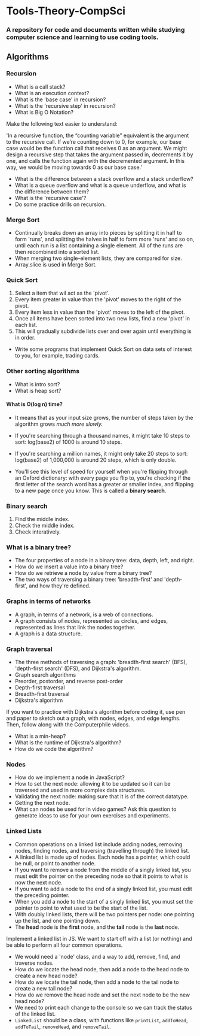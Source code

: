# Tools-Theory-CompSci

### A repository for code and documents written while studying computer science and learning to use coding tools.

## Algorithms

### Recursion

- What is a call stack?
- What is an execution context?
- What is the 'base case' in recursion?
- What is the 'recursive step' in recursion?
- What is Big O Notation?

Make the following text easier to understand:

'In a recursive function, the “counting variable” equivalent is the argument to the recursive call. If we’re counting down to 0, for example, our base case would be the function call that receives 0 as an argument. We might design a recursive step that takes the argument passed in, decrements it by one, and calls the function again with the decremented argument. In this way, we would be moving towards 0 as our base case.'

- What is the difference between a stack overflow and a stack underflow?
- What is a queue overflow and what is a queue underflow, and what is the difference between them?
- What is the 'recursive case'?
- Do some practice drills on recursion.

### Merge Sort

- Continually breaks down an array into pieces by splitting it in half to form 'runs', 
and splitting the halves in half to form more 'runs' and so on, 
until each run is a list containing a single element. 
All of the runs are then recombined into a sorted list. 
- When merging two single-element lists, they are compared for size. 
- Array.slice is used in Merge Sort.

### Quick Sort

1. Select a item that wil act as the 'pivot'. 
2. Every item greater in value than the 'pivot' moves to the right of the pivot. 
3. Every item less in value than the 'pivot' moves to the left of the pivot. 
4. Once all items have been sorted into two new lists, find a new 'pivot' in each list.
5. This will gradually subdivide lists over and over again until everything is in order.

- Write some programs that implement Quick Sort on data sets of interest to you,
for example, trading cards.

### Other sorting algorithms

- What is intro sort?
- What is heap sort?

#### What is O(log n) time?

- It means that as your input size grows, 
the number of steps taken by the algorithm grows *much more slowly.*

- If you're searching through a thousand names, it might take 10 steps to sort: log(base2) of 1000 is around 10 steps.
- If you're searching a million names, it might only take 20 steps to sort: log(base2) of 1,000,000 is around 20 steps, which is only double.
- You'll see this level of speed for yourself when you're flipping through an Oxford dictionary:
with every page you flip to, you're checking if the first letter of the search word has a greater or smaller index,
and flipping to a new page once you know. This is called a **binary search**. 

### Binary search

1. Find the middle index.
2. Check the middle index.
3. Check interatively. 

### What is a binary tree?

- The four properties of a node in a binary tree: data, depth, left, and right. 
- How do we insert a value into a binary tree?
- How do we retrieve a node by value from a binary tree?
- The two ways of traversing a binary tree: 
'breadth-first' and 'depth-first', and how they're defined. 

### Graphs in terms of networks

- A graph, in terms of a network, is a web of connections. 
- A graph consists of nodes, represented as circles, and edges, 
represented as lines that link the nodes together.
- A graph is a data structure. 

### Graph traversal

- The three methods of traversing a graph:
'breadth-first search' (BFS), 'depth-first search' (DFS), and Dijkstra's algorithm.
- Graph search algorithms
- Preorder, postorder, and reverse post-order
- Depth-first traversal
- Breadth-first traversal
- Dijkstra's algorithm

If you want to practice with Dijkstra's algorithm before coding it, 
use pen and paper to sketch out a graph, with nodes, edges, and edge lengths.
Then, follow along with the Computerphile videos. 

- What is a min-heap?
- What is the runtime of Dijkstra's algorithm?
- How do we code the algorithm?

### Nodes

- How do we implement a node in JavaScript?
- How to set the next node: allowing it to be updated so it can be traversed
and used in more complex data structures.
- Validating the next node: making sure that it is of the correct datatype.
- Getting the next node.
- What can nodes be used for in video games?
Ask this question to generate ideas to use for your own exercises and experiments.

### Linked Lists

- Common operations on a linked list include adding nodes, removing nodes, finding nodes, and traversing (travelling through) the linked list.
- A linked list is made up of nodes. Each node has a pointer, which could be null, 
or point to another node. 
- If you want to remove a node from the middle of a singly linked list, 
you must edit the pointer on the preceding node so that it points to what is now the next node.
- If you want to add a node to the end of a singly linked list, 
you must edit the preceding pointer.
- When you add a node to the start of a singly linked list, 
you must set the pointer to point to what used to be the start of the list.
- With doubly linked lists, there will be two pointers per node:
one pointing up the list, and one pointing down.
- The **head** node is the **first** node,
and the **tail** node is the **last** node.

Implement a linked list in JS. We want to start off with a list
(or nothing) and be able to perform all four common operations.

- We would need a 'node' class, and a way to add, remove, find, and traverse nodes.
- How do we locate the head node,
then add a node to the head node to create a new head node?
- How do we locate the tail node, 
then add a node to the tail node to create a new tail node?
- How do we remove the head node and set the next node to be the new head node?
- We need to print each change to the console so we can track the status of the linked list.
- `LinkedList` should be a class, with functions like `printList`,
`addToHead`, `addToTail`, `removeHead`, and `removeTail`.
